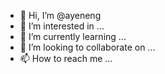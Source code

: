 - 👋 Hi, I’m @ayeneng
- 👀 I’m interested in ...
- 🌱 I’m currently learning ...
- 💞️ I’m looking to collaborate on ...
- 📫 How to reach me ...

<!---
ayeneng/ayeneng is a ✨ special ✨ repository because its `README.md` (this file) appears on your GitHub profile.
You can click the Preview link to take a look at your changes.
--->
